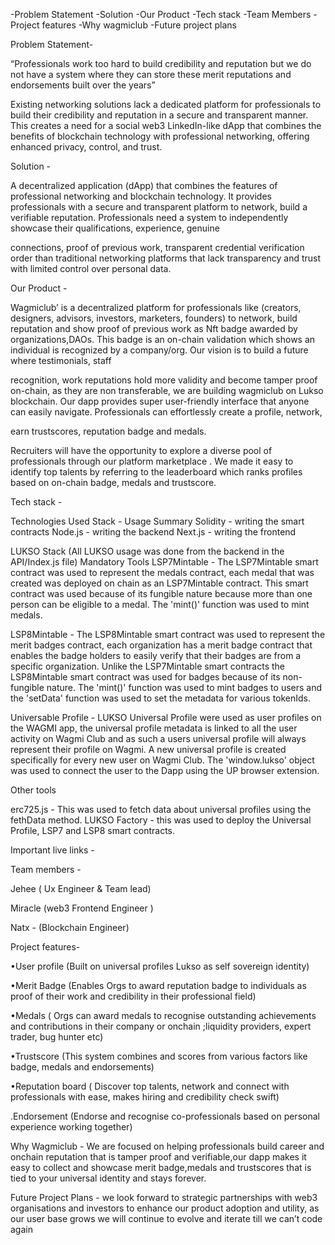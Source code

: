 -Problem Statement
-Solution
-Our Product 
-Tech stack 
-Team Members 
-Project features 
-Why wagmiclub 
-Future project plans 

Problem Statement-

“Professionals work too hard to build credibility and reputation but we do not have a system where they can store these merit reputations and endorsements  built over the years”

Existing networking solutions lack a dedicated platform for professionals to build their credibility and reputation in a secure and transparent manner. This creates a need for a social web3 LinkedIn-like dApp that combines the benefits of blockchain technology with professional networking, offering enhanced privacy, control, and trust. 

Solution - 

A decentralized application (dApp) that combines the features of professional networking and blockchain technology. It provides professionals with a secure and transparent platform to network, build a verifiable reputation.
Professionals need a system to independently showcase their qualifications, experience, genuine

connections, proof of previous work, transparent credential verification order than traditional networking
platforms that lack transparency and trust with limited control over personal data.

Our Product - 

Wagmiclub’ is a decentralized platform for professionals like (creators, designers, advisors, investors, marketers, founders) to network, build reputation and show proof of previous work as Nft badge awarded by organizations,DAOs. This badge is an on-chain
validation which shows an individual is recognized by a company/org. Our vision is to build a future where testimonials, staff

recognition, work reputations hold more validity and become tamper proof on-chain, as they are non
transferable, we are building wagmiclub on Lukso blockchain.
Our dapp provides super user-friendly interface that anyone can easily navigate. Professionals can effortlessly create a profile, network,

earn trustscores, reputation badge and medals.

Recruiters will have the opportunity to explore a diverse pool of professionals through our platform marketplace . We made it easy to identify
top talents by referring to the leaderboard which ranks profiles based on on-chain badge, medals and trustscore.

Tech stack - 

Technologies Used
Stack - Usage Summary
Solidity - writing the smart contracts
Node.js - writing the backend
Next.js - writing the frontend

LUKSO Stack (All LUKSO usage was done from the backend in the API/Index.js file)
Mandatory Tools
LSP7Mintable - The LSP7Mintable smart contract was used to represent the medals contract, each medal that was created was deployed on chain as an LSP7Mintable contract. This smart contract was used because of its fungible nature because more than one person can be eligible to a medal. The 'mint()' function was used to mint medals.

LSP8Mintable - The LSP8Mintable smart contract was used to represent the merit badges contract, each organization has a merit badge contract that enables the badge holders to easily verify that their badges are from a specific organization. Unlike the LSP7Mintable smart contracts the LSP8Mintable smart contract was used for badges because of its non-fungible nature. The 'mint()' function was used to mint badges to users and the 'setData' function was used to set the metadata for various tokenIds.

Universable Profile - LUKSO Universal Profile were used as user profiles on the WAGMI app, the universal profile metadata is linked to all the user activity on Wagmi Club and as such a users universal profile will always represent their profile on Wagmi.
A new universal profile is created specifically for every new user on Wagmi Club. The 'window.lukso' object was used to connect the user to the Dapp using 
the UP browser extension.

Other tools

erc725.js - This was used to fetch data about universal profiles using the fethData method.
LUKSO Factory - this was used to deploy the Universal Profile, LSP7 and LSP8 smart contracts.

Important live links - 

Team members - 

Jehee ( Ux Engineer & Team lead)

Miracle (web3 Frontend Engineer )

Natx - (Blockchain Engineer) 

Project features- 

•User profile (Built on universal profiles Lukso as self sovereign identity) 

•Merit Badge (Enables Orgs to award reputation badge to individuals as proof of their work and credibility in their professional field)

•Medals ( Orgs can award medals to recognise outstanding achievements and contributions in their company or onchain ;liquidity providers, expert trader, bug hunter etc) 

•Trustscore (This system combines and scores from various factors like badge, medals and endorsements)

•Reputation board ( Discover top talents, network and connect with professionals with ease, makes hiring and credibility check swift) 

.Endorsement (Endorse and recognise co-professionals based on personal experience working together) 

Why Wagmiclub - We are focused on helping professionals build career and onchain reputation that is tamper proof and verifiable,our dapp makes it easy to collect and showcase merit badge,medals and trustscores that is tied to your universal identity and stays forever.

Future Project Plans - we look forward to strategic partnerships with web3 organisations and investors to enhance our product adoption and utility, as our user base grows we will continue to evolve and iterate till we can’t code again